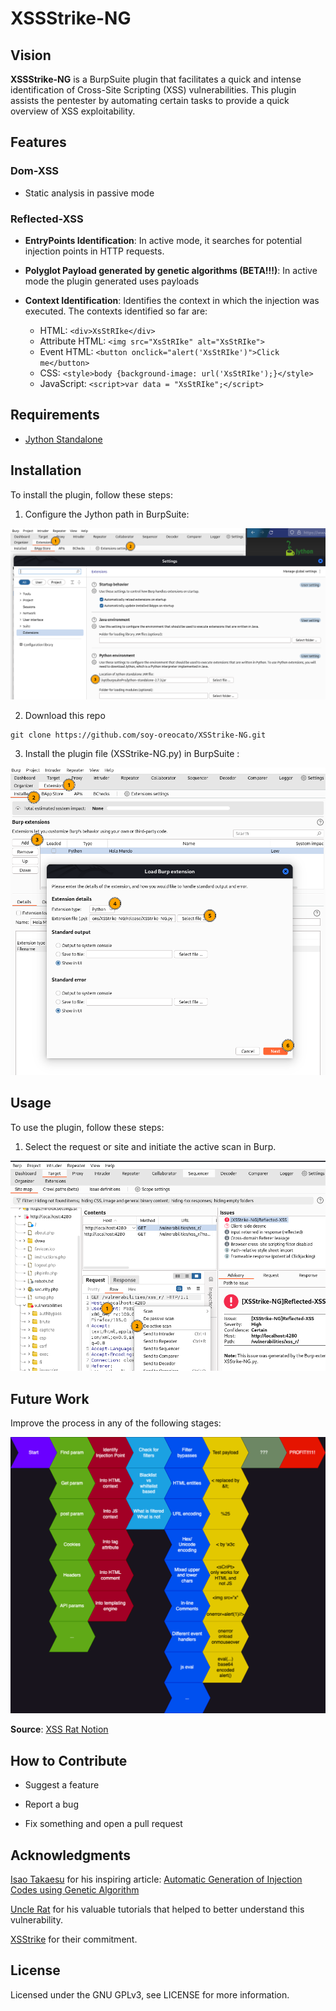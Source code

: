 # XSSStrike-NG

## Vision

**XSSStrike-NG** is a BurpSuite plugin that facilitates a quick and intense identification of Cross-Site Scripting (XSS) vulnerabilities. This plugin assists the pentester by automating certain tasks to provide a quick overview of XSS exploitability.

## Features

### Dom-XSS

- Static analysis in passive mode

### Reflected-XSS

- **EntryPoints Identification**: In active mode, it searches for potential injection points in HTTP requests.

- **Polyglot Payload generated by genetic algorithms (BETA!!!)**: In active mode the plugin generated uses payloads 

- **Context Identification**: Identifies the context in which the injection was executed. The contexts identified so far are: 
	- HTML: `<div>XsStRIke</div>`
	- Attribute HTML: `<img src="XsStRIke" alt="XsStRIke">`
	- Event HTML: `<button onclick="alert('XsStRIke')">Click me</button>`
	- CSS: `<style>body {background-image: url('XsStRIke');}</style>`
	- JavaScript: `<script>var data = "XsStRIke";</script>`

## Requirements

- [Jython Standalone](https://www.jython.org/download.html)

## Installation

To install the plugin, follow these steps:

1. Configure the Jython path in BurpSuite:

![install_1](./images/install_1.png)

2. Download this repo
```shell
git clone https://github.com/soy-oreocato/XSStrike-NG.git
```

3. Install the plugin file (XSStrike-NG.py) in BurpSuite :

![install_2](./images/install_2.png)

## Usage

To use the plugin, follow these steps:

1. Select the request or site and initiate the active scan in Burp.

![usage_1](./images/uso_1.png)


## Future Work

Improve the process in any of the following stages:

![Uncle Rat Method](./images/uncle_rat_method.png)

**Source**: [XSS Rat Notion](https://thexssrat.notion.site/XSS-0ad0878f33094ea6b8ac90e94c2b0dc2)


## How to Contribute

- Suggest a feature

- Report a bug

- Fix something and open a pull request

## Acknowledgments

[Isao Takaesu](https://www.mbsd.jp/research/i.takaesu/) for his inspiring article: [Automatic Generation of Injection Codes using Genetic Algorithm](https://www.mbsd.jp/research/20170921/genetic-algorithm/)

[Uncle Rat](https://x.com/theXSSrat) for his valuable tutorials that helped to better understand this vulnerability.

[XSStrike](https://github.com/s0md3v/XSStrike) for their commitment.


## License

Licensed under the GNU GPLv3, see LICENSE for more information.
